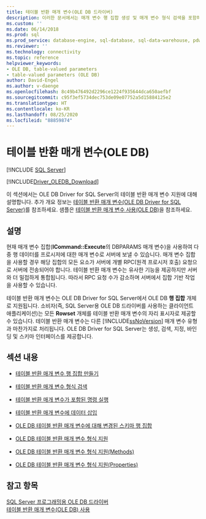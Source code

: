```yaml
---
title: 테이블 반환 매개 변수(OLE DB 드라이버)
description: 이러한 문서에서는 매개 변수 행 집합 생성 및 매개 변수 형식 검색을 포함하여 OLE DB Driver for SQL Server의 테이블 반환 매개 변수에 대한 지원을 설명합니다.
ms.custom: ''
ms.date: 06/14/2018
ms.prod: sql
ms.prod_service: database-engine, sql-database, sql-data-warehouse, pdw
ms.reviewer: ''
ms.technology: connectivity
ms.topic: reference
helpviewer_keywords:
- OLE DB, table-valued parameters
- table-valued parameters (OLE DB)
author: David-Engel
ms.author: v-daenge
ms.openlocfilehash: 8c49b476492d2296ce1224f935644dca650aefbf
ms.sourcegitcommit: c95f3ef5734dec753de09e07752a5d15884125e2
ms.translationtype: HT
ms.contentlocale: ko-KR
ms.lasthandoff: 08/25/2020
ms.locfileid: "88859874"
---
```

# <a name="table-valued-parameters-ole-db"></a>테이블 반환 매개 변수(OLE DB)
[!INCLUDE [SQL Server](../../../includes/applies-to-version/sql-asdb-asdbmi-asa-pdw.md)]

[!INCLUDE[Driver_OLEDB_Download](../../../includes/driver_oledb_download.md)]

  이 섹션에서는 OLE DB Driver for SQL Server의 테이블 반환 매개 변수 지원에 대해 설명합니다. 추가 개요 정보는 [테이블 반환 매개 변수&#40;OLE DB Driver for SQL Server&#41;](../../oledb/features/table-valued-parameters-oledb-driver-for-sql-server.md)를 참조하세요. 샘플은 [테이블 반환 매개 변수 사용&#40;OLE DB&#41;](../../oledb/ole-db-how-to/use-table-valued-parameters-ole-db.md)을 참조하세요.  
  
## <a name="remarks"></a>설명  
 현재 매개 변수 집합(**ICommand::Execute**의 DBPARAMS 매개 변수)을 사용하여 다중 행 데이터를 프로시저에 대한 매개 변수로 서버에 보낼 수 있습니다. 매개 변수 집합을 사용할 경우 해당 집합의 모든 요소가 서버에 개별 RPC(원격 프로시저 호출) 요청으로 서버에 전송되어야 합니다. 테이블 반환 매개 변수는 유사한 기능을 제공하지만 서버와 더 밀접하게 통합됩니다. 따라서 RPC 요청 수가 감소하며 서버에서 집합 기반 작업을 사용할 수 있습니다.  
  
 테이블 반환 매개 변수는 OLE DB Driver for SQL Server에서 OLE DB **행 집합** 개체로 지원됩니다. 소비자(즉, SQL Server용 OLE DB 드라이버를 사용하는 클라이언트 애플리케이션)는 모든 **Rowset** 개체를 테이블 반환 매개 변수의 자리 표시자로 제공할 수 있습니다. 테이블 반환 매개 변수는 다른 [!INCLUDE[ssNoVersion](../../../includes/ssnoversion-md.md)] 매개 변수 유형과 마찬가지로 처리됩니다. OLE DB Driver for SQL Server는 생성, 검색, 지정, 바인딩 및 스키마 인터페이스를 제공합니다.  
  
## <a name="in-this-section"></a>섹션 내용  
  
-   [테이블 반환 매개 변수 행 집합 만들기](../../oledb/ole-db-table-valued-parameters/table-valued-parameter-rowset-creation.md)  
  
-   [테이블 반환 매개 변수 형식 검색](../../oledb/ole-db-table-valued-parameters/table-valued-parameter-type-discovery.md)  
  
-   [테이블 반환 매개 변수가 포함된 명령 실행](../../oledb/ole-db-table-valued-parameters/executing-commands-containing-table-valued-parameters.md)  
  
-   [테이블 반환 매개 변수에 데이터 삽입](../../oledb/ole-db-table-valued-parameters/inserting-data-into-table-valued-parameters.md)  
  
-   [OLE DB 테이블 반환 매개 변수에 대해 변경된 스키마 행 집합](../../oledb/ole-db-table-valued-parameters/schema-rowsets-changed-for-ole-db-table-valued-parameters.md)  
  
-   [OLE DB 테이블 반환 매개 변수 형식 지원](../../oledb/ole-db-table-valued-parameters/ole-db-table-valued-parameter-type-support.md)  
  
-   [OLE DB 테이블 반환 매개 변수 형식 지원&#40;Methods&#41;](../../oledb/ole-db-table-valued-parameters/ole-db-table-valued-parameter-type-support-methods.md)  
  
-   [OLE DB 테이블 반환 매개 변수 형식 지원&#40;Properties&#41;](../../oledb/ole-db-table-valued-parameters/ole-db-table-valued-parameter-type-support-properties.md)  
  
## <a name="see-also"></a>참고 항목  
 [SQL Server 프로그래밍용 OLE DB 드라이버](../../oledb/ole-db/oledb-driver-for-sql-server-programming.md)   
 [테이블 반환 매개 변수&#40;OLE DB&#41; 사용](../../oledb/ole-db-how-to/use-table-valued-parameters-ole-db.md)  
  
  
